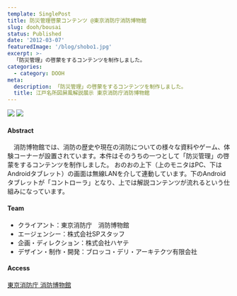 ```yaml
---
template: SinglePost
title: 防災管理啓蒙コンテンツ @東京消防庁消防博物館
slug: dooh/bousai
status: Published
date: '2012-03-07'
featuredImage: '/blog/shobo1.jpg'
excerpt: >-
  「防災管理」の啓蒙をするコンテンツを制作しました。
categories:
  - category: DOOH
meta:
  description: 「防災管理」の啓蒙をするコンテンツを制作しました。
  title: 江戸名所図屏風解説展示 東京消防庁消防博物館
---
```


![](/blog/shobo1.jpg)
![](/blog/shobo2.jpg)

#### Abstract

　消防博物館では、消防の歴史や現在の消防についての様々な資料やゲーム、体験コーナーが設置されています。本件はそのうちの一つとして「防災管理」の啓蒙をするコンテンツを制作しました。 おのおの上下（上のモニタはPC、下はAndroidタブレット）の画面は無線LANを介して連動しています。下のAndroidタブレットが「コントローラ」となり、上では解説コンテンツが流れるという仕組みになっています。

#### Team

- クライアント：東京消防庁　消防博物館
- エージェンシー：株式会社SPスタッフ
- 企画・ディレクション：株式会社ハヤテ
- デザイン・制作・開発：ブロッコ・デリ・アーキテクツ有限会社

#### Access

[東京消防庁 消防博物館](https://www.tfd.metro.tokyo.lg.jp/ts/museum.html)